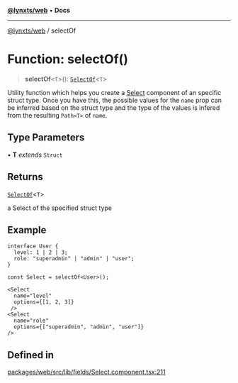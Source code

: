 [**@lynxts/web**](../README.md) • **Docs**

***

[@lynxts/web](../README.md) / selectOf

# Function: selectOf()

> **selectOf**\<`T`\>(): [`SelectOf`](../type-aliases/SelectOf.md)\<`T`\>

Utility function which helps you create a [Select](Select.md) component of an
specific struct type. Once you have this, the possible values for the `name`
prop can be inferred based on the struct type and the type of the values is
infered from the resulting `Path<T>` of `name`.

## Type Parameters

• **T** *extends* `Struct`

## Returns

[`SelectOf`](../type-aliases/SelectOf.md)\<`T`\>

a Select of the specified struct type

## Example

```
interface User {
  level: 1 | 2 | 3;
  role: "superadmin" | "admin" | "user";
}

const Select = selectOf<User>();

<Select
  name="level"
  options={[1, 2, 3]}
 />
<Select
  name="role"
  options={["superadmin", "admin", "user"]}
/>
```

## Defined in

[packages/web/src/lib/fields/Select.component.tsx:211](https://github.com/JoseLion/lynxts/blob/main/packages/web/src/lib/fields/Select.component.tsx#L211)
